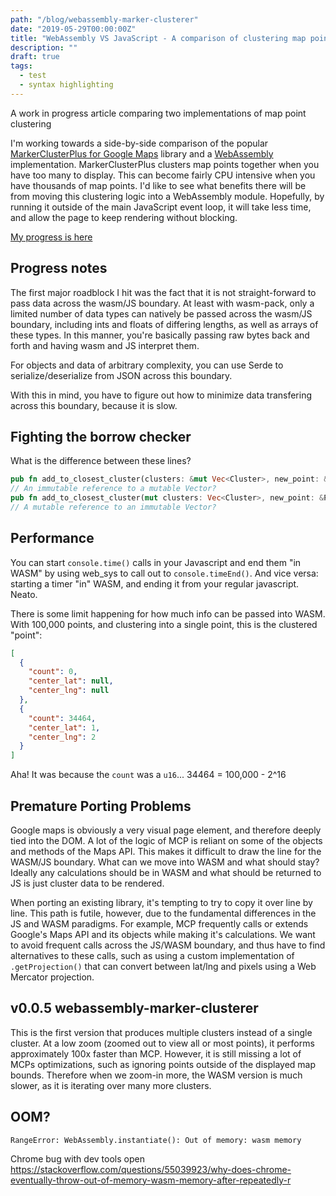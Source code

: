 ```yaml
---
path: "/blog/webassembly-marker-clusterer"
date: "2019-05-29T00:00:00Z"
title: "WebAssembly VS JavaScript - A comparison of clustering map points."
description: ""
draft: true
tags:
  - test
  - syntax highlighting
---
```


A work in progress article comparing two implementations of map point clustering <!-- end -->

I'm working towards a side-by-side comparison of the popular [MarkerClusterPlus for Google Maps](https://github.com/googlemaps/v3-utility-library/tree/master/markerclustererplus) library and a [WebAssembly](https://developer.mozilla.org/en-US/docs/WebAssembly) implementation. MarkerClusterPlus clusters map points together when you have too many to display. This can become fairly CPU intensive when you have thousands of map points. I'd like to see what benefits there will be from moving this clustering logic into a WebAssembly module. Hopefully, by running it outside of the main JavaScript event loop, it will take less time, and allow the page to keep rendering without blocking.

[My progress is here](/lab/webassembly-marker-clusterer) 

## Progress notes

The first major roadblock I hit was the fact that it is not straight-forward to pass data across the wasm/JS boundary. At least with wasm-pack, only a limited number of data types can natively be passed across the wasm/JS boundary, including ints and floats of differing lengths, as well as arrays of these types. In this manner, you're basically passing raw bytes back and forth and having wasm and JS interpret them.

For objects and data of arbitrary complexity, you can use Serde to serialize/deserialize from JSON across this boundary.

With this in mind, you have to figure out how to minimize data transfering across this boundary, because it is slow. 


## Fighting the borrow checker

What is the difference between these lines?
```rust
pub fn add_to_closest_cluster(clusters: &mut Vec<Cluster>, new_point: &Point) {}
// An immutable reference to a mutable Vector?
pub fn add_to_closest_cluster(mut clusters: Vec<Cluster>, new_point: &Point) {}
// A mutable reference to an immutable Vector?
```

## Performance

You can start `console.time()` calls in your Javascript and end them "in WASM" by using web_sys to call out to `console.timeEnd()`. And vice versa: starting a timer "in" WASM, and ending it from your regular javascript. Neato.

There is some limit happening for how much info can be passed into WASM. With 100,000 points, and clustering into a single point, this is the clustered "point":
```json
[
  {
    "count": 0,
    "center_lat": null,
    "center_lng": null
  },
  {
    "count": 34464,
    "center_lat": 1,
    "center_lng": 2
  }
]
```
Aha! It was because the `count` was a `u16`... 34464 = 100,000 - 2^16

## Premature Porting Problems

Google maps is obviously a very visual page element, and therefore deeply tied into the DOM. A lot of the logic of MCP is reliant on some of the objects and methods of the Maps API. This makes it difficult to draw the line for the WASM/JS boundary. What can we move into WASM and what should stay? Ideally any calculations should be in WASM and what should be returned to JS is just cluster data to be rendered.

When porting an existing library, it's tempting to try to copy it over line by line. This path is futile, however, due to the fundamental differences in the JS and WASM paradigms. For example, MCP frequently calls or extends Google's Maps API and its objects while making it's calculations. We want to avoid frequent calls across the JS/WASM boundary, and thus have to find alternatives to these calls, such as using a custom implementation of `.getProjection()` that can convert between lat/lng and pixels using a Web Mercator projection.

## v0.0.5 webassembly-marker-clusterer

This is the first version that produces multiple clusters instead of a single cluster. At a low zoom (zoomed out to view all or most points), it performs approximately 100x faster than MCP. However, it is still missing a lot of MCPs optimizations, such as ignoring points outside of the displayed map bounds. Therefore when we zoom-in more, the WASM version is much slower, as it is iterating over many more clusters.

## OOM?

```
RangeError: WebAssembly.instantiate(): Out of memory: wasm memory
```

Chrome bug with dev tools open
https://stackoverflow.com/questions/55039923/why-does-chrome-eventually-throw-out-of-memory-wasm-memory-after-repeatedly-r
